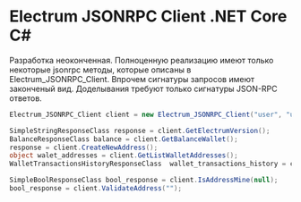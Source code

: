 # Electrum JSONRPC Client .NET Core C#

Разработка неоконченная. Полноценную реализацию имеют только некоторые jsonrpc методы, которые описаны в Electrum_JSONRPC_Client.
Впрочем сигнатуры запросов имеют законченый вид. Доделывания требуют только сигнатуры JSON-RPC ответов.

```C#
Electrum_JSONRPC_Client client = new Electrum_JSONRPC_Client("user", "user", "http://127.0.0.1", 7777);

SimpleStringResponseClass response = client.GetElectrumVersion();
BalanceResponseClass balance = client.GetBalanceWallet();
response = client.CreateNewAddress();
object walet_addresses = client.GetListWalletAddresses();
WalletTransactionsHistoryResponseClass  wallet_transactions_history = client.GetTransactionsHistoryWallet(true, true);

SimpleBoolResponseClass bool_response = client.IsAddressMine(null);
bool_response = client.ValidateAddress("");
```